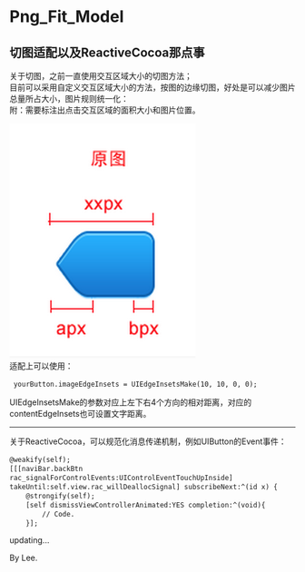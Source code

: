# Png_Fit_Model
切图适配以及ReactiveCocoa那点事
-----------------------------------

关于切图，之前一直使用交互区域大小的切图方法；  
目前可以采用自定义交互区域大小的方法，按图的边缘切图，好处是可以减少图片总量所占大小，图片规则统一化：  
附：需要标注出点击交互区域的面积大小和图片位置。  

![](https://raw.githubusercontent.com/superleexpert/Png_Fit_Model/master/FitModel/shot.png)  
适配上可以使用：   

     yourButton.imageEdgeInsets = UIEdgeInsetsMake(10, 10, 0, 0);
     
UIEdgeInsetsMake的参数对应上左下右4个方向的相对距离，对应的contentEdgeInsets也可设置文字距离。   

---------------------------------------------------------------------------------------------------------------------         
         
关于ReactiveCocoa，可以规范化消息传递机制，例如UIButton的Event事件：        

    @weakify(self);
    [[[naviBar.backBtn rac_signalForControlEvents:UIControlEventTouchUpInside] takeUntil:self.view.rac_willDeallocSignal] subscribeNext:^(id x) {
        @strongify(self);
        [self dismissViewControllerAnimated:YES completion:^(void){
            // Code.            
        }];
   
   
updating...

    
       
         
           
             
             
  
  
        
          
            
              
              
By Lee.
